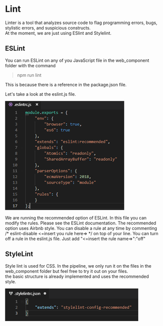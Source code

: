# Lint

Linter is a tool that analyzes source code to flag programming errors, bugs, stylistic errors, and suspicious constructs.  
At the moment, we are just using ESlint and Stylelint.  

## ESLint

You can run ESLint on any of you JavaScript file in the web_component folder with the command  
>npm run lint

This is because there is a reference in the package.json file.  

Let's take a look at the eslint.js file.

<img src="images/eslint.png">

We are running the recommended option of ESLint. In this file you can modify the rules. Please see the ESLint documentation.
The recommended option uses Airbnb style.
You can disable a rule at any time by commenting /* eslint-disable <=insert you rule here=> */ on top of your line.
You can turn off a rule in the eslint.js file. Just add "<=insert the rule name=>":"off" 

## StyleLint

Style lint is used for CSS. In the pipeline, we only run it on the files in the web_component folder but feel free to try it out on your files.  
the basic structure is already implemented and uses the recommended style.

<img src="images/stylelint.png">